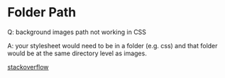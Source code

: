 # Folder Path

Q: background images path not working in CSS

A: your stylesheet would need to be in a folder (e.g. css) and that folder would be at the same directory level as images.

[stackoverflow](https://stackoverflow.com/questions/5802692/background-images-path-not-working-in-css)
